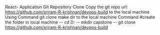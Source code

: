 React- Application
Git Repository Clone
Copy the git repo url: https://github.com/sriram-R-krishnan/devops-build to the local machine
Using Command git clone
make dir to the local machine
Command
#create the folder in local machine -- cd D:
-- mkdir capstone 
-- git clone https://github.com/sriram-R-krishnan/devops-build

